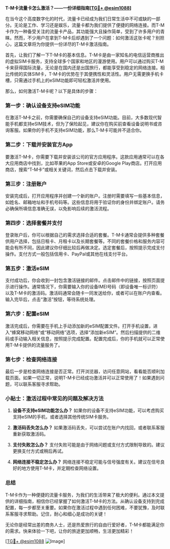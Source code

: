 **T-M卡流量卡怎么激活？——一份详细指南[[TG💪+ @esim1088](https://t.me/s/esim1088)]**

在当今这个高度数字化的时代，流量卡已经成为我们日常生活中不可或缺的一部分。无论是工作、学习还是娱乐，流量卡都为我们提供了便捷的网络连接。而T-M卡作为一种备受关注的流量卡产品，其功能强大且操作简单，受到了许多用户的青睐。然而，不少用户在拿到T-M卡后却遇到了一个问题：如何激活这张卡呢？别担心，这篇文章将为你提供一份详尽的T-M卡激活指南。

首先，让我们了解一下T-M卡的基本信息。T-M卡是由一家知名的电信运营商推出的虚拟SIM卡服务，支持全球多个国家和地区的漫游使用。用户可以通过购买T-M卡来获得国际流量，无论是在国内还是出国旅行，都能享受到稳定的网络连接。相比传统的实体SIM卡，T-M卡的优势在于其便携性和灵活性。用户无需更换手机卡槽，只需通过手机上的eSIM功能即可轻松激活并使用。

那么，如何激活T-M卡呢？以下是具体的步骤：

### **第一步：确认设备支持eSIM功能**
在激活T-M卡之前，你需要确保自己的设备支持eSIM功能。目前，大多数现代智能手机都支持eSIM技术，但为了保险起见，建议你在购买前查看设备说明书或咨询客服。如果你的手机不支持eSIM功能，那么T-M卡可能并不适合你。

### **第二步：下载并安装官方App**
要激活T-M卡，你需要下载并安装该公司的官方应用程序。这款应用通常可以在各大应用商店中找到，比如苹果的App Store或安卓的Google Play商店。打开应用商店，搜索“T-M卡”或相关关键词，然后点击下载并安装。

### **第三步：注册账户**
安装完成后，打开应用程序并创建一个新的账户。注册时需要填写一些基本信息，如姓名、邮箱地址和手机号码等。这些信息将用于验证你的身份并绑定账户。请务必确保所填信息准确无误，以免影响后续的激活流程。

### **第四步：选择套餐并支付**
登录账户后，你可以根据自己的需求选择合适的套餐。T-M卡通常会提供多种套餐供用户选择，包括日租卡、月租卡以及长期套餐等。不同的套餐价格和服务内容可能会有所不同，因此建议你仔细比较后再做决定。选定套餐后，按照提示完成支付操作。支付方式一般包括信用卡、PayPal或其他在线支付平台。

### **第五步：激活eSIM**
支付成功后，你会收到一封包含激活链接的邮件。点击邮件中的链接，按照页面提示进行操作。通常情况下，你需要输入你的设备IMEI号码（即设备唯一标识符）以及T-M卡的激活码。激活码通常会随卡一同发送给你，或者可以在账户内查看。输入完毕后，点击“激活”按钮，等待系统处理。

### **第六步：配置eSIM**
激活完成后，你需要在手机上手动添加新的eSIM配置文件。打开手机设置，进入“蜂窝移动网络”或“移动网络”选项，选择“添加新eSIM”。然后扫描提供的二维码或手动输入相关信息，按照提示完成配置。配置完成后，你的手机就可以正常使用T-M卡提供的流量服务了。

### **第七步：检查网络连接**
最后一步是检查网络连接是否正常。打开浏览器，访问任意网站，看看能否顺利加载页面。如果一切正常，说明T-M卡已经成功激活并可以正常使用了！如果遇到问题，可以联系客服寻求帮助。

### **小贴士：激活过程中常见的问题及解决方法**

1. **设备不支持eSIM功能怎么办？**
   如果你的设备不支持eSIM功能，可以考虑购买支持eSIM的手机，或者选择其他传统SIM卡服务。

2. **激活码丢失怎么办？**
   如果激活码丢失，可以尝试在账户内找回，或者联系客服重新获取激活码。

3. **支付失败怎么办？**
   支付失败可能是由于网络问题或支付方式限制导致的。建议更换支付方式或稍后再试。

4. **网络连接不稳定怎么办？**
   网络连接不稳定可能与信号强度有关。建议在信号良好的地方使用T-M卡，并定期检查网络设置。

### **总结**

T-M卡作为一种便捷的流量卡服务，为我们的生活带来了极大的便利。通过本文提供的详细指南，相信你已经掌握了如何激活T-M卡的方法。从确认设备支持到完成配置，每一步都至关重要。如果你在激活过程中遇到任何困难，不要犹豫，及时联系客服寻求帮助。记住，耐心和细心是成功的关键！

无论你是经常出差的商务人士，还是热爱旅行的自由行爱好者，T-M卡都能满足你的需求。快来体验一下吧，让你的旅途更加顺畅，生活更加精彩！

[[TG💪+ @esim1088](https://t.me/s/esim1088) ![Image](https://i.postimg.cc/4NQfJmqS/Snipaste-2025-05-13-00-14-12.png)]